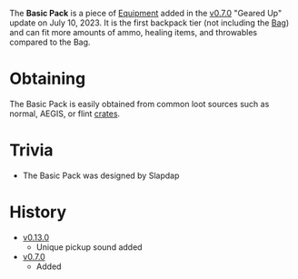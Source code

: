 The **Basic Pack** is a piece of [Equipment](/equipment) added in the [v0.7.0](https://github.com/HasangerGames/suroi/releases/tag/v0.7.0) "Geared Up" update on July 10, 2023. It is the first backpack tier (not including the [Bag](/equipment/backpacks/bag)) and can fit more amounts of ammo, healing items, and throwables compared to the Bag.

# Obtaining

The Basic Pack is easily obtained from common loot sources such as normal, AEGIS, or flint [crates](/obstacles/crates). 

# Trivia 

- The Basic Pack was designed by Slapdap

# History

 - [v0.13.0](https://github.com/HasangerGames/suroi/releases/tag/v0.13.0)
   - Unique pickup sound added 
 - [v0.7.0](https://github.com/HasangerGames/suroi/releases/tag/v0.7.0)
   - Added
